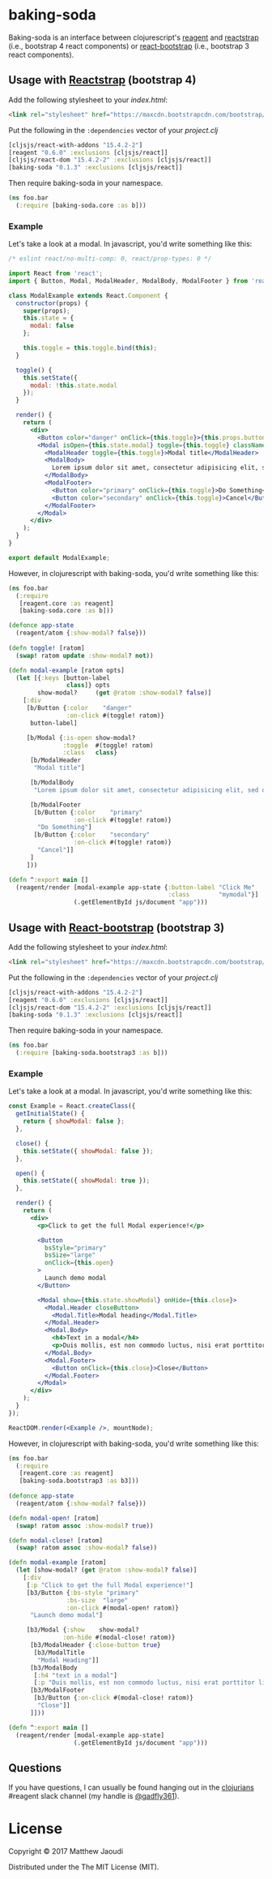 # baking-soda

Baking-soda is an interface between
clojurescript's [reagent](https://github.com/reagent-project/reagent)
and [reactstrap](http://reactstrap.github.io/) (i.e., bootstrap 4 react components) or [react-bootstrap](https://react-bootstrap.github.io/) (i.e., bootstrap 3 react components).


## Usage with [Reactstrap](http://reactstrap.github.io/) (bootstrap 4)

Add the following stylesheet to your *index.html*:

```html
<link rel="stylesheet" href="https://maxcdn.bootstrapcdn.com/bootstrap/4.0.0-alpha.6/css/bootstrap.min.css" integrity="sha384-rwoIResjU2yc3z8GV/NPeZWAv56rSmLldC3R/AZzGRnGxQQKnKkoFVhFQhNUwEyJ" crossorigin="anonymous">
```

Put the following in the `:dependencies` vector of your *project.clj*

```clojure
[cljsjs/react-with-addons "15.4.2-2"]
[reagent "0.6.0" :exclusions [cljsjs/react]]
[cljsjs/react-dom "15.4.2-2" :exclusions [cljsjs/react]]
[baking-soda "0.1.3" :exclusions [cljsjs/react]]
```

Then require baking-soda in your namespace.

```clojure
(ns foo.bar
  (:require [baking-soda.core :as b]))
```

### Example

Let's take a look at a modal. In javascript, you'd write something like this:

```jsx
/* eslint react/no-multi-comp: 0, react/prop-types: 0 */

import React from 'react';
import { Button, Modal, ModalHeader, ModalBody, ModalFooter } from 'reactstrap';

class ModalExample extends React.Component {
  constructor(props) {
    super(props);
    this.state = {
      modal: false
    };

    this.toggle = this.toggle.bind(this);
  }

  toggle() {
    this.setState({
      modal: !this.state.modal
    });
  }

  render() {
    return (
      <div>
        <Button color="danger" onClick={this.toggle}>{this.props.buttonLabel}</Button>
        <Modal isOpen={this.state.modal} toggle={this.toggle} className={this.props.className}>
          <ModalHeader toggle={this.toggle}>Modal title</ModalHeader>
          <ModalBody>
            Lorem ipsum dolor sit amet, consectetur adipisicing elit, sed do eiusmod tempor incididunt ut labore et dolore magna aliqua. Ut enim ad minim veniam, quis nostrud exercitation ullamco laboris nisi ut aliquip ex ea commodo consequat. Duis aute irure dolor in reprehenderit in voluptate velit esse cillum dolore eu fugiat nulla pariatur. Excepteur sint occaecat cupidatat non proident, sunt in culpa qui officia deserunt mollit anim id est laborum.
          </ModalBody>
          <ModalFooter>
            <Button color="primary" onClick={this.toggle}>Do Something</Button>{' '}
            <Button color="secondary" onClick={this.toggle}>Cancel</Button>
          </ModalFooter>
        </Modal>
      </div>
    );
  }
}

export default ModalExample;
```

However, in clojurescript with baking-soda, you'd write something like this:

```clojure
(ns foo.bar
  (:require
   [reagent.core :as reagent]
   [baking-soda.core :as b]))

(defonce app-state
  (reagent/atom {:show-modal? false}))
  
(defn toggle! [ratom]
  (swap! ratom update :show-modal? not))

(defn modal-example [ratom opts]
  (let [{:keys [button-label
                class]} opts
        show-modal?     (get @ratom :show-modal? false)]
    [:div
     [b/Button {:color    "danger"
                :on-click #(toggle! ratom)}
      button-label]

     [b/Modal {:is-open show-modal?
               :toggle  #(toggle! ratom)
               :class   class}
      [b/ModalHeader
       "Modal title"]

      [b/ModalBody
       "Lorem ipsum dolor sit amet, consectetur adipisicing elit, sed do eiusmod tempor incididunt ut labore et dolore magna aliqua. Ut enim ad minim veniam, quis nostrud exercitation ullamco laboris nisi ut aliquip ex ea commodo consequat. Duis aute irure dolor in reprehenderit in voluptate velit esse cillum dolore eu fugiat nulla pariatur. Excepteur sint occaecat cupidatat non proident, sunt in culpa qui officia deserunt mollit anim id est laborum."]

      [b/ModalFooter
       [b/Button {:color    "primary"
                  :on-click #(toggle! ratom)}
        "Do Something"]
       [b/Button {:color    "secondary"
                  :on-click #(toggle! ratom)}
        "Cancel"]]
      ]
     ]))

(defn ^:export main []
  (reagent/render [modal-example app-state {:button-label "Click Me"
                                            :class        "mymodal"}]
                  (.getElementById js/document "app")))
```

## Usage with [React-bootstrap](https://react-bootstrap.github.io/) (bootstrap 3)

Add the following stylesheet to your *index.html*:

```html
<link rel="stylesheet" href="https://maxcdn.bootstrapcdn.com/bootstrap/latest/css/bootstrap.min.css">
```

Put the following in the `:dependencies` vector of your *project.clj*

```clojure
[cljsjs/react-with-addons "15.4.2-2"]
[reagent "0.6.0" :exclusions [cljsjs/react]]
[cljsjs/react-dom "15.4.2-2" :exclusions [cljsjs/react]]
[baking-soda "0.1.3" :exclusions [cljsjs/react]]
```

Then require baking-soda in your namespace.

```clojure
(ns foo.bar
  (:require [baking-soda.bootstrap3 :as b]))
```

### Example

Let's take a look at a modal. In javascript, you'd write something like this:

```jsx
const Example = React.createClass({
  getInitialState() {
    return { showModal: false };
  },

  close() {
    this.setState({ showModal: false });
  },

  open() {
    this.setState({ showModal: true });
  },

  render() {
    return (
      <div>
        <p>Click to get the full Modal experience!</p>

        <Button
          bsStyle="primary"
          bsSize="large"
          onClick={this.open}
        >
          Launch demo modal
        </Button>

        <Modal show={this.state.showModal} onHide={this.close}>
          <Modal.Header closeButton>
            <Modal.Title>Modal heading</Modal.Title>
          </Modal.Header>
          <Modal.Body>
            <h4>Text in a modal</h4>
            <p>Duis mollis, est non commodo luctus, nisi erat porttitor ligula.</p>
          </Modal.Body>
          <Modal.Footer>
            <Button onClick={this.close}>Close</Button>
          </Modal.Footer>
        </Modal>
      </div>
    );
  }
});

ReactDOM.render(<Example />, mountNode);
```

However, in clojurescript with baking-soda, you'd write something like this:

```clojure
(ns foo.bar
  (:require
   [reagent.core :as reagent]
   [baking-soda.bootstrap3 :as b3]))
   
(defonce app-state
  (reagent/atom {:show-modal? false}))

(defn modal-open! [ratom]
  (swap! ratom assoc :show-modal? true))

(defn modal-close! [ratom]
  (swap! ratom assoc :show-modal? false))

(defn modal-example [ratom]
  (let [show-modal? (get @ratom :show-modal? false)]
    [:div
     [:p "Click to get the full Modal experience!"]
     [b3/Button {:bs-style "primary"
                :bs-size  "large"
                :on-click #(modal-open! ratom)}
      "Launch demo modal"]

     [b3/Modal {:show    show-modal?
               :on-hide #(modal-close! ratom)}
      [b3/ModalHeader {:close-button true}
       [b3/ModalTitle
        "Modal Heading"]]
      [b3/ModalBody
       [:h4 "text in a modal"]
       [:p "Duis mollis, est non commodo luctus, nisi erat porttitor ligula."]]
      [b3/ModalFooter
       [b3/Button {:on-click #(modal-close! ratom)}
        "Close"]]
      ]]))

(defn ^:export main []
  (reagent/render [modal-example app-state]
                  (.getElementById js/document "app")))
```


## Questions

If you have questions, I can usually be found hanging out in the
[clojurians](http://clojurians.net/) #reagent slack channel (my handle
is [@gadfly361](https://twitter.com/gadfly361)).

# License

Copyright © 2017 Matthew Jaoudi

Distributed under the The MIT License (MIT).
